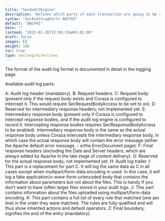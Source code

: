 ```yaml
---
title: "SecAuditEngine"
description: "Defines which parts of each transaction are going to be recorded in the audit log. Each part is assigned a single letter; when a letter appears in the list then the equivalent part will be recorded. See below for the list of all parts."
syntax: "SecAuditLogParts ABCFHZ"
default: "ABCFHZ"
date: ""
lastmod: "2023-01-26T13:50:31&#43;01:00"
draft: false
images: []
weight: 100
toc: true
type: seclang/directives
---
```


The format of the audit log format is documented in detail in the logging page.

Available audit log parts:

A: Audit log header (mandatory).
B: Request headers.
C: Request body (present only if the request body exists and Coraza is configured to intercept it. This would require SecRequestBodyAccess to be set to on).
D: Reserved for intermediary response headers; not implemented yet.
E: Intermediary response body (present only if Coraza is configured to intercept response bodies, and if the audit log engine is configured to record it. Intercepting response bodies requires SecResponseBodyAccess to be enabled). Intermediary response body is the same as the actual response body unless Coraza intercepts the intermediary response body, in which case the actual response body will contain the error message (either the Apache default error message, - orthe ErrorDocument page).
F: Final response headers (excluding the Date and Server headers, which are always added by Apache in the late stage of content delivery).
G: Reserved for the actual response body; not implemented yet.
H: Audit log trailer.
I: This part is a replacement for part C. It will log the same data as C in all cases except when multipart/form-data encoding in used. In this case, it will log a fake application/x-www-form-urlencoded body that contains the information about parameters but not about the files. This is handy if you don’t want to have (often large) files stored in your audit logs.
J: This part contains information about the files uploaded using multipart/form-data encoding.
K: This part contains a full list of every rule that matched (one per line) in the order they were matched. The rules are fully qualified and will thus show inherited actions and default operators.
Z: Final boundary, signifies the end of the entry (mandatory).


